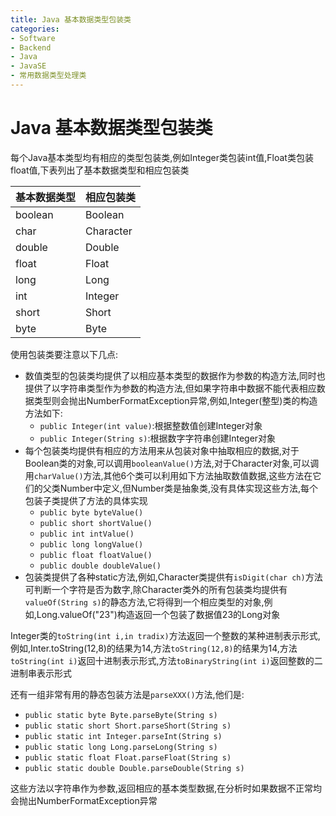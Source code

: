 ```yaml
---
title: Java 基本数据类型包装类
categories:
- Software
- Backend
- Java
- JavaSE
- 常用数据类型处理类
---
```

# Java 基本数据类型包装类

每个Java基本类型均有相应的类型包装类,例如Integer类包装int值,Float类包装float值,下表列出了基本数据类型和相应包装类

| 基本数据类型 | 相应包装类 |
| ------------ | ---------- |
| boolean      | Boolean    |
| char         | Character  |
| double       | Double     |
| float        | Float      |
| long         | Long       |
| int          | Integer    |
| short        | Short      |
| byte         | Byte       |

使用包装类要注意以下几点:

- 数值类型的包装类均提供了以相应基本类型的数据作为参数的构造方法,同时也提供了以字符串类型作为参数的构造方法,但如果字符串中数据不能代表相应数据类型则会抛出NumberFormatException异常,例如,Integer(整型)类的构造方法如下:
    - `public Integer(int value)`:根据整数值创建Integer对象
    - `public Integer(String s)`:根据数字字符串创建Integer对象
- 每个包装类均提供有相应的方法用来从包装对象中抽取相应的数据,对于Boolean类的对象,可以调用`booleanValue()`方法,对于Character对象,可以调用`charValue()`方法,其他6个类可以利用如下方法抽取数值数据,这些方法在它们的父类Number中定义,但Number类是抽象类,没有具体实现这些方法,每个包装子类提供了方法的具体实现
    - `public byte byteValue()`
    - `public short shortValue()`
    - `public int intValue()`
    - `public long longValue()`
    - `public float floatValue()`
    - `public double doubleValue()`
- 包装类提供了各种static方法,例如,Character类提供有`isDigit(char ch)`方法可判断一个字符是否为数字,除Character类外的所有包装类均提供有`valueOf(String s)`的静态方法,它将得到一个相应类型的对象,例如,Long.valueOf("23")构造返回一个包装了数据值23的Long对象

Integer类的`toString(int i,in tradix)`方法返回一个整数的某种进制表示形式,例如,Inter.toString(12,8)的结果为14,方法`toString(12,8)`的结果为14,方法`toString(int i)`返回十进制表示形式,方法`toBinaryString(int i)`返回整数的二进制串表示形式

还有一组非常有用的静态包装方法是`parseXXX()`方法,他们是:

- `public static byte Byte.parseByte(String s)`
- `public static short Short.parseShort(String s)`
- `public static int Integer.parseInt(String s)`
- `public static long Long.parseLong(String s)`
- `public static float Float.parseFloat(String s)`
- `public static double Double.parseDouble(String s)`

这些方法以字符串作为参数,返回相应的基本类型数据,在分析时如果数据不正常均会抛出NumberFormatException异常
